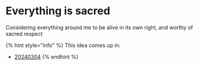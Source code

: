 # Everything is sacred

Considering everything around me to be alive in its own right, and worthy of sacred respect

{% hint style="info" %}
This idea comes up in:

* [20240304](../2024/03/04.md#yiexxrurheke)
{% endhint %}
